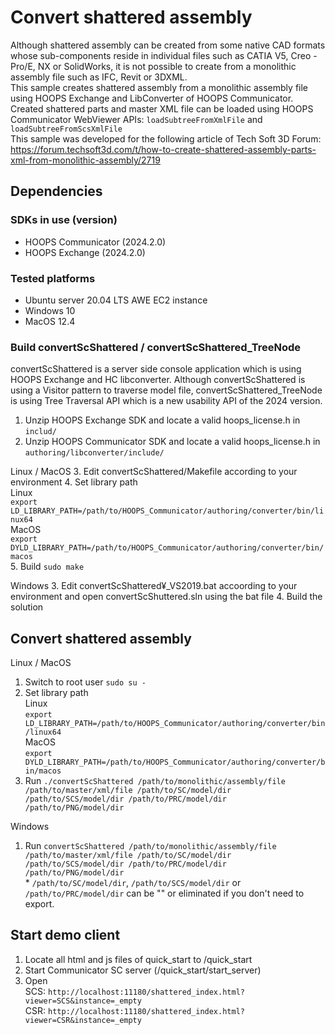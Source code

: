# Convert shattered assembly
Although shattered assembly can be created from some native CAD formats whose sub-components reside in individual files such as CATIA V5, Creo - Pro/E, NX or SolidWorks, it is not possible to create from a monolithic assembly file such as IFC, Revit or 3DXML.<br> 
This sample creates shattered assembly from a monolithic assembly file using HOOPS Exchange and LibConverter of HOOPS Communicator. Created shattered parts and master XML file can be loaded using HOOPS Communicator WebViewer APIs: `loadSubtreeFromXmlFile` and `loadSubtreeFromScsXmlFile`<br>
This sample was developed for the following article of Tech Soft 3D Forum:<br>
https://forum.techsoft3d.com/t/how-to-create-shattered-assembly-parts-xml-from-monolithic-assembly/2719

## Dependencies
### SDKs in use (version)
* HOOPS Communicator (2024.2.0)
* HOOPS Exchange (2024.2.0)

### Tested platforms
* Ubuntu server 20.04 LTS AWE EC2 instance
* Windows 10
* MacOS 12.4

### Build convertScShattered / convertScShattered_TreeNode
convertScShattered is a server side console application which is using HOOPS Exchange and HC libconverter.
Although convertScShattered is using a Visitor pattern to traverse model file, convertScShattered_TreeNode is using Tree Traversal API which is a new usability API of the 2024 version. 
1. Unzip HOOPS Exchange SDK and locate a valid hoops_license.h in `includ/` 
2. Unzip HOOPS Communicator SDK and locate a valid hoops_license.h in `authoring/libconverter/include/`

Linux / MacOS
3. Edit convertScShattered/Makefile according to your environment
4. Set library path<br>
  Linux<br>
    `export LD_LIBRARY_PATH=/path/to/HOOPS_Communicator/authoring/converter/bin/linux64`<br>
  MacOS<br>
    `export DYLD_LIBRARY_PATH=/path/to/HOOPS_Communicator/authoring/converter/bin/macos`<br>
5. Build `sudo make`

Windows
3. Edit convertScShattered¥_VS2019.bat accoording to your environment and open convertScShuttered.sln using the bat file
4. Build the solution

## Convert shattered assembly
Linux / MacOS
1. Switch to root user `sudo su -`
2. Set library path<br>
  Linux<br>
    `export LD_LIBRARY_PATH=/path/to/HOOPS_Communicator/authoring/converter/bin/linux64`<br>
  MacOS<br>
    `export DYLD_LIBRARY_PATH=/path/to/HOOPS_Communicator/authoring/converter/bin/macos`<br>
3. Run `./convertScShattered /path/to/monolithic/assembly/file /path/to/master/xml/file /path/to/SC/model/dir /path/to/SCS/model/dir /path/to/PRC/model/dir /path/to/PNG/model/dir` 

Windows
1. Run `convertScShattered /path/to/monolithic/assembly/file /path/to/master/xml/file /path/to/SC/model/dir /path/to/SCS/model/dir /path/to/PRC/model/dir /path/to/PNG/model/dir`<br>
\* `/path/to/SC/model/dir`, `/path/to/SCS/model/dir` or `/path/to/PRC/model/dir` can be "" or eliminated if you don't need to export. 

## Start demo client
1. Locate all html and js files of quick_start to <Communicator SDK>/quick_start
2. Start Communicator SC server (<Communicator SDK>/quick_start/start_server)
3. Open <br>
  SCS: `http://localhost:11180/shattered_index.html?viewer=SCS&instance=_empty`<br>
  CSR: `http://localhost:11180/shattered_index.html?viewer=CSR&instance=_empty`<br>
    
